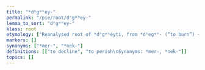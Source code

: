 ```yaml
---
title: "*dʰgʷʰey-"
permalink: "/pie/root/dʰgʷʰey-"
lemma_to_sort: "dʰgʷʰey-"
klass: root
etymology: ["Reanalysed root of *dʰgʷʰéyti, from *dʰegʷʰ- (“to burn”) +‎ *-éyti (*éy-present suffix)."]
markers: []
synonyms: ["*mer-", "*neḱ-"]
definitions: [["to decline", "to perish\nSynonyms: *mer-, *neḱ-"]]
topics: []
---
```

